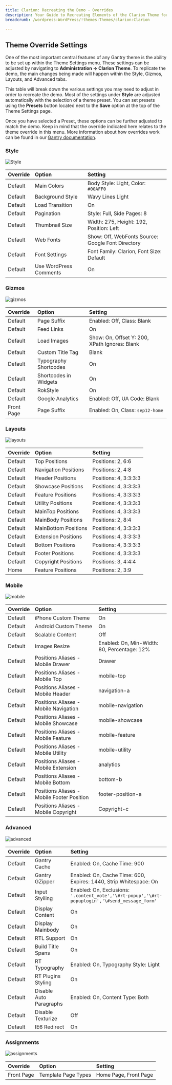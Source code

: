 ```yaml
---
title: Clarion: Recreating the Demo - Overrides
description: Your Guide to Recreating Elements of the Clarion Theme for WordPress
breadcrumb: /wordpress:WordPress/!themes:Themes/clarion:Clarion

---
```


Theme Override Settings
-----

One of the most important central features of any Gantry theme is the ability to be set up within the Theme Settings menu. These settings can be adjusted by navigating to **Administration -> Clarion Theme**. To replicate the demo, the main changes being made will happen within the Style, Gizmos, Layouts, and Advanced tabs. 

This table will break down the various settings you may need to adjust in order to recreate the demo. Most of the settings under **Style** are adjusted automatically with the selection of a theme preset. You can set presets using the **Presets** button located next to the **Save** option at the top of the Theme Settings page.

Once you have selected a Preset, these options can be further adjusted to match the demo. Keep in mind that the override indicated here relates to the theme override in this menu. More information about how overrides work can be found in our [Gantry documentation][override].

### Style

![Style][style]

| Override    | Option                 | Setting                                           |
| :---------- | :----------            | :----------                                       |
| Default     | Main Colors            | Body Style: Light, Color: `#00AFF0`               |
| Default     | Background Style       | Wavy Lines Light                                  |
| Default     | Load Transition        | On                                                |
| Default     | Pagination             | Style: Full, Side Pages: 8                        |
| Default     | Thumbnail Size         | Width: 275, Height: 192, Position: Left           |
| Default     | Web Fonts              | Show: Off, WebFonts Source: Google Font Directory |
| Default     | Font Settings          | Font Family: Clarion, Font Size: Default          |
| Default     | Use WordPress Comments | On                                                |

### Gizmos

![gizmos][gizmos]

| Override    | Option                | Setting                                       |
| :---------- | :----------           | :----------                                   |
| Default     | Page Suffix           | Enabled: Off, Class: Blank                    |
| Default     | Feed Links            | On                                            |
| Default     | Load Images           | Show: On, Offset Y: 200, XPath Ignores: Blank |
| Default     | Custom Title Tag      | Blank                                         |
| Default     | Typography Shortcodes | On                                            |
| Default     | Shortcodes in Widgets | On                                            |
| Default     | RokStyle              | On                                            |
| Default     | Google Analytics      | Enabled: Off, UA Code: Blank                  |
| Front Page  | Page Suffix           | Enabled: On, Class: `sep12-home`              |

### Layouts

![layouts][layouts]

| Override    | Option               | Setting               |
| :---------- | :----------          | :----------           |
| Default     | Top Positions        | Positions: 2, 6:6     |
| Default     | Navigation Positions | Positions: 2, 4:8     |
| Default     | Header Positions     | Positions: 4, 3:3:3:3 |
| Default     | Showcase Positions   | Positions: 4, 3:3:3:3 |
| Default     | Feature Positions    | Positions: 4, 3:3:3:3 |
| Default     | Utility Positions    | Positions: 4, 3:3:3:3 |
| Default     | MainTop Positions    | Positions: 4, 3:3:3:3 |
| Default     | MainBody Positions   | Positions: 2, 8:4     |
| Default     | MainBottom Positions | Positions: 4, 3:3:3:3 |
| Default     | Extension Positions  | Positions: 4, 3:3:3:3 |
| Default     | Bottom Positions     | Positions: 4, 3:3:3:3 |
| Default     | Footer Positions     | Positions: 4, 3:3:3:3 |
| Default     | Copyright Positions  | Positions: 3, 4:4:4   |
| Home        | Feature Positions    | Positions: 2, 3:9     |


### Mobile

![mobile][mobile]

| Override    | Option                                     | Setting                                     |
| :---------- | :----------                                | :----------                                 |
| Default     | iPhone Custom Theme                        | On                                          |
| Default     | Android Custom Theme                       | On                                          |
| Default     | Scalable Content                           | Off                                         |
| Default     | Images Resize                              | Enabled: On, Min-Width: 80, Percentage: 12% |
| Default     | Positions Aliases - Mobile Drawer          | Drawer                                      |
| Default     | Positions Aliases - Mobile Top             | mobile-top                                  |
| Default     | Positions Aliases - Mobile Header          | navigation-a                                |
| Default     | Positions Aliases - Mobile Navigation      | mobile-navigation                           |
| Default     | Positions Aliases - Mobile Showcase        | mobile-showcase                             |
| Default     | Positions Aliases - Mobile Feature         | mobile-feature                              |
| Default     | Positions Aliases - Mobile Utility         | mobile-utility                              |
| Default     | Positions Aliases - Mobile Extension       | analytics                                   |
| Default     | Positions Aliases - Mobile Bottom          | bottom-b                                    |
| Default     | Positions Aliases - Mobile Footer Position | footer-position-a                           |
| Default     | Positions Aliases - Mobile Copyright       | Copyright-c                                 |

### Advanced

![advanced][advanced]

| Override    | Option                  | Setting                                                                                         |
| :---------- | :----------             | :----------                                                                                     |
| Default     | Gantry Cache            | Enabled: On, Cache Time: 900                                                                    |
| Default     | Gantry GZipper          | Enabled: On, Cache Time: 600, Expires: 1440, Strip Whitespace: On                               |
| Default     | Input Styiling          | Enabled: On, Exclusions: `'.content_vote','\#rt-popup','\#rt-popuplogin','\#send_message_form'` |
| Default     | Display Content         | On                                                                                              |
| Default     | Display Mainbody        | On                                                                                              |
| Default     | RTL Support             | On                                                                                              |
| Default     | Build Title Spans       | On                                                                                              |
| Default     | RT Typography           | Enabled: On, Typography Style: Light                                                            |
| Default     | RT Plugins Styling      | On                                                                                              |
| Default     | Disable Auto Paragraphs | Enabled: On, Content Type: Both                                                                 |
| Default     | Disable Texturize       | Off                                                                                             |
| Default     | IE6 Redirect            | On                                                                                              |

### Assignments

![assignments][assignments]

| Override    | Option              | Setting               |
| :---------- | :----------         | :----------           |
| Front Page  | Template Page Types | Home Page, Front Page |

[override]: http://gantry-framework.org/documentation/wordpress/configure/
[style]: assets/setstyle.jpeg
[assignments]: assets/setassignments.jpg
[advanced]: assets/setadvanced.jpeg
[mobile]: assets/setmobile.jpeg
[layouts]: assets/setlayouts.jpeg
[gizmos]: assets/setgizmos.jpeg
